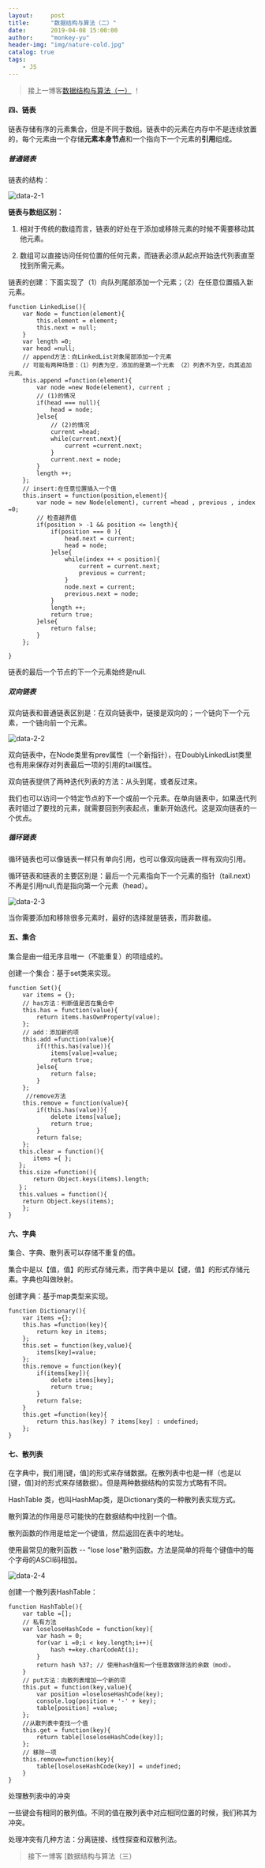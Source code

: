 ```yaml
---
layout:     post
title:      "数据结构与算法（二）"
date:       2019-04-08 15:00:00
author:     "monkey-yu"
header-img: "img/nature-cold.jpg"
catalog: true
tags:
    - JS
---
```


> 接上一博客[数据结构与算法（一）](<https://monkey-yu.github.io/2019/04/05/data-structure-algorithms.html>) ！

#### 四、链表

链表存储有序的元素集合，但是不同于数组。链表中的元素在内存中不是连续放置的，每个元素由一个存储**元素本身节点**和一个指向下一个元素的**引用**组成。

##### 普通链表

链表的结构：

![data-2-1](/img/post_img/data-structure/data-2-1.png)

**链表与数组区别：**

1. 相对于传统的数组而言，链表的好处在于添加或移除元素的时候不需要移动其他元素。

2. 数组可以直接访问任何位置的任何元素，而链表必须从起点开始迭代列表直至找到所需元素。

链表的创建：下面实现了（1）向队列尾部添加一个元素；（2）在任意位置插入新元素。

```
function LinkedLise(){
    var Node = function(element){
        this.element = element;
        this.next = null;
    }
    var length =0;
    var head =null;
    // append方法：向LinkedList对象尾部添加一个元素
    // 可能有两种场景：（1）列表为空，添加的是第一个元素 （2）列表不为空，向其追加元素。
    this.append =function(element){
        var node =new Node(element), current ;
        // (1)的情况
        if(head === null){
            head = node;
        }else{
        	// (2)的情况
            current =head;
            while(current.next){
                current =current.next;
            }
            current.next = node;
        }
        length ++;
    };
    // insert:在任意位置插入一个值
    this.insert = function(position,element){
        var node = new Node(element), current =head , previous , index =0;
        // 检查越界值
        if(position > -1 && position <= length){
            if(position === 0 ){
                head.next = current;
                head = node;
            }else{
                while(index ++ < position){
                    current = current.next;
                    previous = current;
                }
                node.next = current;
                previous.next = node;
            }
            length ++;
            return true;
        }else{
            return false;
        }
    };
    
}
```

链表的最后一个节点的下一个元素始终是null.

##### 双向链表

双向链表和普通链表区别是：在双向链表中，链接是双向的；一个链向下一个元素，一个链向前一个元素。

![data-2-2](/img/post_img/data-structure/data-2-2.png)

双向链表中，在Node类里有prev属性（一个新指针），在DoublyLinkedList类里也有用来保存对列表最后一项的引用的tail属性。

双向链表提供了两种迭代列表的方法：从头到尾，或者反过来。

我们也可以访问一个特定节点的下一个或前一个元素。在单向链表中，如果迭代列表时错过了要找的元素，就需要回到列表起点，重新开始迭代。这是双向链表的一个优点。

##### 循环链表

循环链表也可以像链表一样只有单向引用，也可以像双向链表一样有双向引用。

循环链表和链表的主要区别是：最后一个元素指向下一个元素的指针（tail.next）不再是引用null,而是指向第一个元素（head）。

![data-2-3](/img/post_img/data-structure/data-2-3.png)

当你需要添加和移除很多元素时，最好的选择就是链表，而非数组。

#### 五、集合

集合是由一组无序且唯一（不能重复）的项组成的。

创建一个集合：基于set类来实现。

```
function Set(){
    var items = {};
    // has方法：判断值是否在集合中
    this.has = function(value){
        return items.hasOwnProperty(value);
    };
    // add：添加新的项
    this.add =function(value){
        if(!this.has(value)){
            items[value]=value;
            return true;
        }else{
            return false;
        }
    };
     //remove方法
    this.remove = function(value){
        if(this.has(value)){
            delete items[value];
            return true;
        }
        return false;
    };
   this.clear = function(){
       items ={ };
   };
   this.size =function(){
       return Object.keys(items).length;
   }；
   this.values = function(){
    return Object.keys(items);
    };
}
```

#### 六、字典

集合、字典、散列表可以存储不重复的值。

集合中是以【值，值】的形式存储元素，而字典中是以【键，值】的形式存储元素。字典也叫做映射。

创建字典：基于map类型来实现。

```
function Dictionary(){
    var items ={};
    this.has =function(key){
        return key in items;
    };
    this.set = function(key,value){
        items[key]=value;
    };
    this.remove = function(key){
        if(items[key]){
            delete items[key];
            return true;
        }
        return false;
    }
    this.get =function(key){
        return this.has(key) ? items[key] : undefined;
    };
}
```

#### 七、散列表

在字典中，我们用[键，值]的形式来存储数据。在散列表中也是一样（也是以[键，值]对的形式来存储数据）。但是两种数据结构的实现方式略有不同。

HashTable 类，也叫HashMap类，是Dictionary类的一种散列表实现方式。

散列算法的作用是尽可能快的在数据结构中找到一个值。

散列函数的作用是给定一个键值，然后返回在表中的地址。

使用最常见的散列函数 -- "lose lose"散列函数。方法是简单的将每个键值中的每个字母的ASCII码相加。

![data-2-4](/img/post_img/data-structure/data-2-4.png)

创建一个散列表HashTable：

```
function HashTable(){
    var table =[];
    // 私有方法
    var loseloseHashCode = function(key){
        var hash = 0;
        for(var i =0;i < key.length;i++){
            hash +=key.charCodeAt(i);
        }
        return hash %37; // 使用hash值和一个任意数做除法的余数（mod）。
    }
    // put方法：向散列表增加一个新的项
    this.put = function(key,value){
        var position =loseloseHashCode(key);
        console.log(position + '-' + key);
        table[position] =value;
    };
    //从散列表中查找一个值
    this.get = function(key){
        return table[loseloseHashCode(key)];
    };
    // 移除一项
    this.remove=function(key){
        table[loseloseHashCode(key)] = undefined;
    }
}
```

处理散列表中的冲突

一些键会有相同的散列值。不同的值在散列表中对应相同位置的时候，我们称其为冲突。

处理冲突有几种方法：分离链接、线性探查和双散列法。

> 接下一博客 [数据结构与算法（三）
